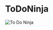 ToDoNinja
=========

<img src="https://s3.amazonaws.com/creativelyme/ToDoNinja.png" title="To Do Ninja"/>
